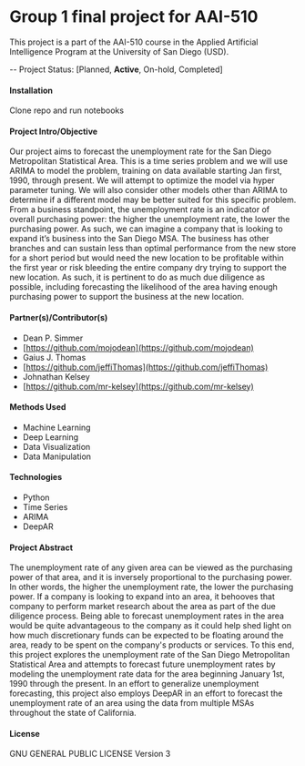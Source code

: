 # Group 1 final project for AAI-510

This project is a part of the AAI-510 course in the Applied Artificial Intelligence Program at the University of San Diego (USD).

-- Project Status: [Planned, **Active**, On-hold, Completed]

#### Installation
Clone repo and run notebooks

#### Project Intro/Objective
Our project aims to forecast the unemployment rate for the San Diego Metropolitan Statistical Area. This is a time series problem and we will use ARIMA to model the problem, training on data available starting Jan first, 1990, through present. We will attempt to optimize the model via hyper parameter tuning. We will also consider other models other than ARIMA to determine if a different model may be better suited for this specific problem. From a business standpoint, the unemployment rate is an indicator of overall purchasing power: the higher the unemployment rate, the lower the purchasing power. As such, we can imagine a company that is looking to expand it’s business into the San Diego MSA. The business has other branches and can sustain less than optimal performance from the new store for a short period but would need the new location to be profitable within the first year or risk bleeding the entire company dry trying to support the new location. As such, it is pertinent to do as much due diligence as possible, including forecasting the likelihood of the area having enough purchasing power to support the business at the new location.

#### Partner(s)/Contributor(s)
* Dean P. Simmer
* [https://github.com/mojodean](https://github.com/mojodean)
* Gaius J. Thomas
* [https://github.com/jeffiThomas](https://github.com/jeffiThomas)
* Johnathan Kelsey
* [https://github.com/mr-kelsey](https://github.com/mr-kelsey)

#### Methods Used
* Machine Learning
* Deep Learning
* Data Visualization
* Data Manipulation

#### Technologies
* Python
* Time Series
* ARIMA
* DeepAR

#### Project Abstract
The unemployment rate of any given area can be viewed as the purchasing power of that area, and it is inversely proportional to the purchasing power. In other words, the higher the unemployment rate, the lower the purchasing power. If a company is looking to expand into an area, it behooves that company to perform market research about the area as part of the due diligence process. Being able to forecast unemployment rates in the area would be quite advantageous to the company as it could help shed light on how much discretionary funds can be expected to be floating around the area, ready to be spent on the company's products or services.  To this end, this project explores the unemployment rate of the San Diego Metropolitan Statistical Area and attempts to forecast future unemployment rates by modeling the unemployment rate data for the area beginning January 1st, 1990 through the present.  In an effort to generalize unemployment forecasting, this project also employs DeepAR in an effort to forecast the unemployment rate of an area using the data from multiple MSAs throughout the state of California.

#### License
GNU GENERAL PUBLIC LICENSE Version 3
